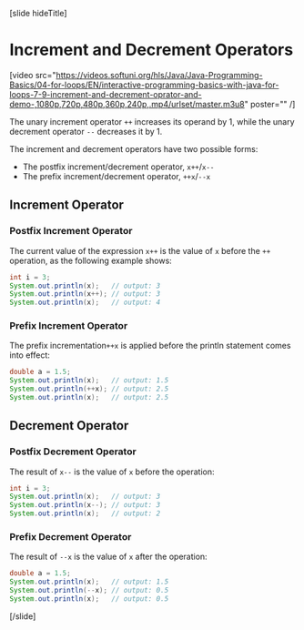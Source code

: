 [slide hideTitle]
# Increment and Decrement Operators

[video src="https://videos.softuni.org/hls/Java/Java-Programming-Basics/04-for-loops/EN/interactive-programming-basics-with-java-for-loops-7-9-increment-and-decrement-oprator-and-demo-,1080p,720p,480p,360p,240p,.mp4/urlset/master.m3u8" poster="" /]



The unary increment operator `++` increases its operand by 1, while the unary decrement operator `--` decreases it by 1.

The increment and decrement operators have two possible forms: 

* The postfix increment/decrement operator, `x++`/`x--` 
* The prefix increment/decrement operator, `++x`/`--x`

## Increment Operator

### Postfix Increment Operator
The current value of the expression `x++` is the value of `x` before the `++` operation, as the following example shows:
```java live no-template
int i = 3;
System.out.println(x);   // output: 3
System.out.println(x++); // output: 3
System.out.println(x);   // output: 4
```

### Prefix Increment Operator
The prefix incrementation`++x` is applied before the println statement comes into effect:
```java live
double a = 1.5;
System.out.println(x);   // output: 1.5
System.out.println(++x); // output: 2.5
System.out.println(x);   // output: 2.5
```

## Decrement Operator

### Postfix Decrement Operator
The result of `x--` is the value of `x` before the operation:
```java live
int i = 3;
System.out.println(x);   // output: 3
System.out.println(x--); // output: 3
System.out.println(x);   // output: 2
```

### Prefix Decrement Operator
The result of `--x` is the value of `x` after the operation:
```java live
double a = 1.5;
System.out.println(x);   // output: 1.5
System.out.println(--x); // output: 0.5
System.out.println(x);   // output: 0.5
```
[/slide]
